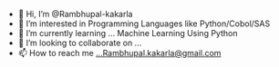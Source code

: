 - 👋 Hi, I’m @Rambhupal-kakarla
- 👀 I’m interested in Programming Languages like Python/Cobol/SAS
- 🌱 I’m currently learning ... Machine Learning Using Python
- 💞️ I’m looking to collaborate on ...
- 📫 How to reach me ...Rambhupal.kakarla@gmail.com

<!---
Rambhupal-kakarla/Rambhupal-kakarla is a ✨ special ✨ repository because its `README.md` (this file) appears on your GitHub profile.
You can click the Preview link to take a look at your changes.
--->
